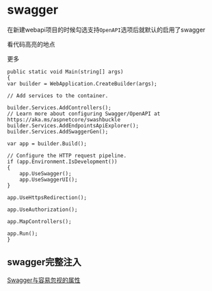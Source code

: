 # swagger

在新建webapi项目的时候勾选支持`OpenAPI`选项后就默认的启用了swagger

看代码高亮的地点

更多

```ts{10,17-18}
public static void Main(string[] args)
{
var builder = WebApplication.CreateBuilder(args);

// Add services to the container.

builder.Services.AddControllers();
// Learn more about configuring Swagger/OpenAPI at https://aka.ms/aspnetcore/swashbuckle
builder.Services.AddEndpointsApiExplorer();
builder.Services.AddSwaggerGen();

var app = builder.Build();

// Configure the HTTP request pipeline.
if (app.Environment.IsDevelopment())
{
    app.UseSwagger();
    app.UseSwaggerUI();
}

app.UseHttpsRedirection();

app.UseAuthorization();

app.MapControllers();

app.Run();
}
```

## swagger完整注入

[Swagger与容易忽视的属性](https://mp.weixin.qq.com/s/Xke2EyUHuxR_RdHbSXP5Ew)

```

```